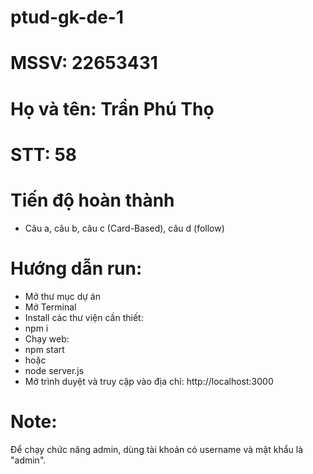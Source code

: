 # ptud-gk-de-1
# MSSV: 22653431 
# Họ và tên: Trần Phú Thọ
# STT: 58
# Tiến độ hoàn thành 
- Câu a, câu b, câu c (Card-Based), câu d (follow)
# Hướng dẫn run:
- Mở thư mục dự án
- Mở Terminal
- Install các thư viện cần thiết:
- npm i
- Chạy web:
- npm start
- hoặc
- node server.js
- Mở trình duyệt và truy cập vào địa chỉ: http://localhost:3000

# Note:
Để chạy chức năng admin, dùng tài khoản có username và mật khẩu là "admin".
